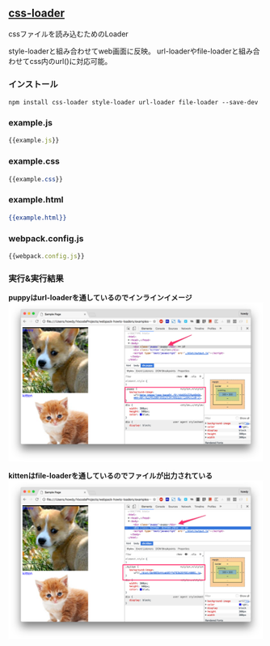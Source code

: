 ## [css-loader](https://github.com/webpack/css-loader)
cssファイルを読み込むためのLoader
 
style-loaderと組み合わせてweb画面に反映。
url-loaderやfile-loaderと組み合わせてcss内のurl()に対応可能。


### インストール

```console
npm install css-loader style-loader url-loader file-loader --save-dev 
```

### example.js

```javascript:example.js
{{example.js}}
```

### example.css

```css:example.css
{{example.css}}
```

### example.html

```html:example.html
{{example.html}}
```

### webpack.config.js

```javascript:webpack.config.js
{{webpack.config.js}}
```

### 実行&実行結果

**puppyはurl-loaderを通しているのでインラインイメージ**
![cap1](https://raw.githubusercontent.com/howdy39/webpack-howto-loaders/master/examples/css-loader/capture/cap1.png)

**kittenはfile-loaderを通しているのでファイルが出力されている**
![cap2](https://raw.githubusercontent.com/howdy39/webpack-howto-loaders/master/examples/css-loader/capture/cap2.png)